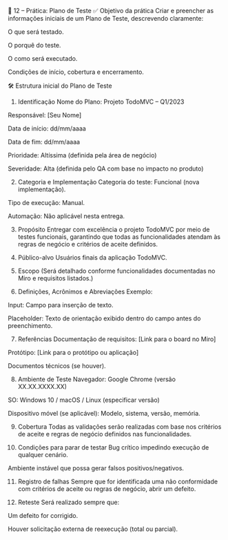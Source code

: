 📘 12 – Prática: Plano de Teste
✅ Objetivo da prática
Criar e preencher as informações iniciais de um Plano de Teste, descrevendo claramente:

O que será testado.

O porquê do teste.

O como será executado.

Condições de início, cobertura e encerramento.

🛠 Estrutura inicial do Plano de Teste
1. Identificação
Nome do Plano: Projeto TodoMVC – Q1/2023

Responsável: [Seu Nome]

Data de início: dd/mm/aaaa

Data de fim: dd/mm/aaaa

Prioridade: Altíssima (definida pela área de negócio)

Severidade: Alta (definida pelo QA com base no impacto no produto)

2. Categoria e Implementação
Categoria do teste: Funcional (nova implementação).

Tipo de execução: Manual.

Automação: Não aplicável nesta entrega.

3. Propósito
Entregar com excelência o projeto TodoMVC por meio de testes funcionais, garantindo que todas as funcionalidades atendam às regras de negócio e critérios de aceite definidos.

4. Público-alvo
Usuários finais da aplicação TodoMVC.

5. Escopo
(Será detalhado conforme funcionalidades documentadas no Miro e requisitos listados.)

6. Definições, Acrônimos e Abreviações
Exemplo:

Input: Campo para inserção de texto.

Placeholder: Texto de orientação exibido dentro do campo antes do preenchimento.

7. Referências
Documentação de requisitos: [Link para o board no Miro]

Protótipo: [Link para o protótipo ou aplicação]

Documentos técnicos (se houver).

8. Ambiente de Teste
Navegador: Google Chrome (versão XX.XX.XXXX.XX)

SO: Windows 10 / macOS / Linux (especificar versão)

Dispositivo móvel (se aplicável): Modelo, sistema, versão, memória.

9. Cobertura
Todas as validações serão realizadas com base nos critérios de aceite e regras de negócio definidos nas funcionalidades.

10. Condições para parar de testar
Bug crítico impedindo execução de qualquer cenário.

Ambiente instável que possa gerar falsos positivos/negativos.

11. Registro de falhas
Sempre que for identificada uma não conformidade com critérios de aceite ou regras de negócio, abrir um defeito.

12. Reteste
Será realizado sempre que:

Um defeito for corrigido.

Houver solicitação externa de reexecução (total ou parcial).

